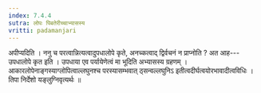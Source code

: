 ```yaml
---
index: 7.4.4
sutra: लोपः पिबतेरीच्चाभ्यासस्य
vritti: padamanjari
---
```


 अपीप्यदिति । ननु च परत्वान्नित्यत्वादुपधालोपे कृते, अनच्कत्वाद् द्विर्वचनं न प्राप्नोति ? अत आह---उपधालोपे कृत इति । उपधाया एव पर्यायेणेत्वं मा भूदिति अभ्यासस्य ग्रहणम् । आकारलोपेनाङ्गस्याग्लोपित्वाल्लघुनश्च परस्यासम्भवात् ठ्सन्वल्लघुनिऽ इतीत्वदीर्घत्वयोरभावादीत्वविधिः । तिपा निर्देशो यङ्लुग्निवृत्यर्थः ॥